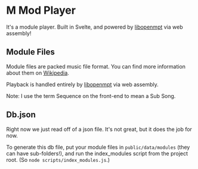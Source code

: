 # M Mod Player

It's a module player. Built in Svelte, and powered by [libopenmpt](https://lib.openmpt.org/libopenmpt/) via web assembly!

## Module Files
Module files are packed music file format. You can find more information about them on [Wikipedia](https://en.wikipedia.org/wiki/Module_file#Structure).

Playback is handled entirely by [libopenmpt](https://lib.openmpt.org/libopenmpt/) via web assembly.

Note: I use the term Sequence on the front-end to mean a Sub Song. 

## Db.json

Right now we just read off of a json file. It's not great, but it does the job for now. 

To generate this db file, put your module files in `public/data/modules` (they can have sub-folders!), and run the index_modules script from the project root. (So `node scripts/index_modules.js`.)